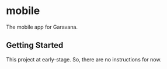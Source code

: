 # mobile

The mobile app for Garavana.

## Getting Started

This project at early-stage. So, there are no instructions for now.

